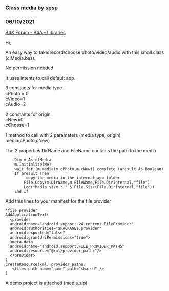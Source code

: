 ### Class media by spsp
### 06/10/2021
[B4X Forum - B4A - Libraries](https://www.b4x.com/android/forum/threads/131456/)

Hi,  
  
An easy way to take/record/choose photo/video/audio with this small class (clMedia.bas).  
  
No permission needed  
  
It uses intents to call default app.  
  
3 constants for media type  
cPhoto = 0  
cVideo=1  
cAudio=2  
  
2 constants for origin  
cNew=0  
cChoose=1  
  
1 method to call with 2 parameters (media type, origin)  
media(cPhoto,cNew)  
  
The 2 properties DirName and FileName contains the path to the media  
  

```B4X
    Dim m As clMedia  
    m.Initialize(Me)  
    wait for (m.media(m.cPhoto,m.cNew)) complete (aresult As Boolean)  
    If aresult Then  
        'copy the media in the internal app folder  
        File.Copy(m.DirName,m.FileName,File.DirInternal,"file")  
        Log("Media size : " & File.Size(File.DirInternal,"file"))  
    End If
```

  
  
Add this lines to your manifest for the file provider  

```B4X
'file provider  
AddApplicationText(  
  <provider  
  android:name="android.support.v4.content.FileProvider"  
  android:authorities="$PACKAGE$.provider"  
  android:exported="false"  
  android:grantUriPermissions="true">  
  <meta-data  
  android:name="android.support.FILE_PROVIDER_PATHS"  
  android:resource="@xml/provider_paths"/>  
  </provider>  
)  
CreateResource(xml, provider_paths,  
   <files-path name="name" path="shared" />  
)
```

  
  
A demo project is attached (media.zip)
